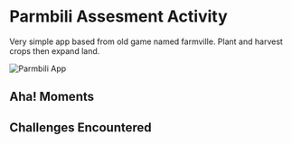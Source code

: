 # Parmbili Assesment Activity

Very simple app based from old game named farmville.
Plant and harvest crops then expand land.

![Parmbili App](https://user-images.githubusercontent.com/119291271/210716645-8da85889-74f5-4679-9899-b9a085594f05.gif)

## Aha! Moments


## Challenges Encountered